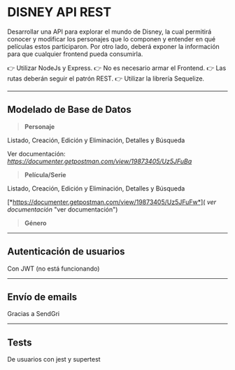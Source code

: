# DISNEY API REST

Desarrollar una API para explorar el mundo de Disney, la cual permitirá conocer y modificar los personajes que lo componen y entender en qué películas estos participaron. Por otro lado, deberá exponer la información para que cualquier frontend pueda consumirla.

👉 Utilizar NodeJs y Express.
👉 No es necesario armar el Frontend.
👉 Las rutas deberán seguir el patrón REST.
👉 Utilizar la librería Sequelize.

---
## Modelado de Base de Datos
>**Personaje**

Listado, Creación, Edición y Eliminación, Detalles y Búsqueda

Ver documentación: *https://documenter.getpostman.com/view/19873405/Uz5JFuBa*

>**Película/Serie**

Listado, Creación, Edición y Eliminación, Detalles y Búsqueda

[*https://documenter.getpostman.com/view/19873405/Uz5JFuFw*]( *ver documentación* "ver documentación")

>**Género**

---
## Autenticación de usuarios
Con JWT (no está funcionando)

---
## Envío de emails
Gracias a SendGri

---
## Tests
De usuarios con jest y supertest